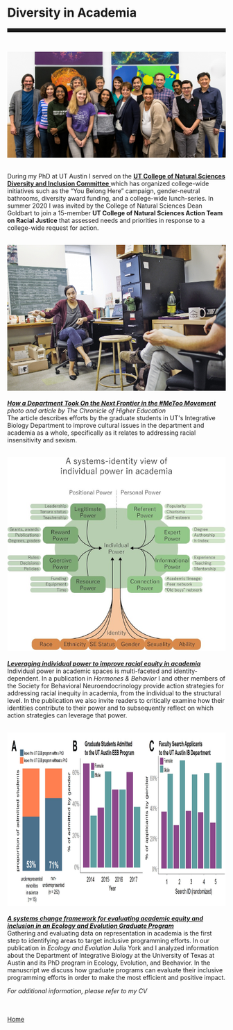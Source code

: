 <body>
		
<div class="container">
<div class="blurb">
<h1>Diversity in Academia</h1>
<hr style="height:9px;color:#84949B"><br>
	

<img src="/images/CNSdiversity.jpg"> <br><br>


During my PhD at UT Austin I served on the <a href="https://cns.utexas.edu/diversity/d-i-committee"> <b> UT College of Natural Sciences Diversity and Inclusion Committee</b> </a> which has organized college-wide initiatives such as the “You Belong Here” campaign, gender-neutral bathrooms, diversity award funding, and a college-wide lunch-series. In summer 2020 I was invited by the College of Natural Sciences Dean Goldbart to join a 15-member <b> UT College of Natural Sciences Action Team on Racial Justice</b> that assessed needs and priorities in response to a college-wide request for action.<br><br>

<img src="/images/chronicle1.jpg"> <br><br>
<a href="https://www.chronicle.com/article/How-a-Department-Took-On-the/245050"><i><b> How a Department Took On the Next Frontier in the #MeToo Movement</b></i></a> <br><i>photo and article by The Chronicle of Higher Education</i><br>
The article describes efforts by the graduate students in UT's Integrative Biology Department to improve cultural issues in the department and academia as a whole, specifically as it relates to addressing racial insensitivity and sexism. <br><br>

<img src="/images/systemchange.jpg"> <br><br>
<a href="https://www.sciencedirect.com/science/article/pii/S0018506X23000569"><b><i>Leveraging individual power to improve racial equity in academia</b></i></a><br>
Individual power in academic spaces is multi-faceted and identity-dependent. In a publication in <i> Hormones & Behavior </i> I and other members of the Society for Behavioral Neuroendocrinology provide action strategies for addressing racial inequity in academia, from the individual to the structural level. In the publication we also invite readers to critically examine how their identities contribute to their power and to subsequently reflect on which action strategies can leverage that power. <br><br>

<img src="/images/diversity1.jpg" height="400"> <br><br>
<a href="https://onlinelibrary.wiley.com/doi/full/10.1002/ece3.6817"> <b> <i>A systems change framework for evaluating academic equity and inclusion in an Ecology and Evolution Graduate Program</b></i></a><br>
Gathering and evaluating data on representation in academia is the first step to identifying areas to target inclusive programming efforts. In our publication in <i> Ecology and Evolution </i> Julia York and I analyzed information about the Department of Integrative Biology at the University of Texas at Austin and its PhD program in Ecology, Evolution, and Beehavior. In the manuscript we discuss how graduate programs can evaluate their inclusive programming efforts in order to make the most efficient and positive impact. <br>


 <i>For additional information, please refer to my CV</i>

<br><br><a href="../">Home</a>
